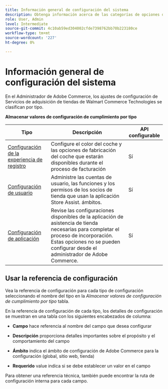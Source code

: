 ```yaml
---
title: Información general de configuración del sistema
description: Obtenga información acerca de las categorías de opciones de configuración de administración disponibles para la solución Store Fulfillment y cómo se configuran.
role: User, Admin
level: Intermediate
source-git-commit: 4c10ab59ed304002cfde7398762bb70b223180ce
workflow-type: tm+mt
source-wordcount: '227'
ht-degree: 0%

---
```


# Información general de configuración del sistema

En el Administrador de Adobe Commerce, los ajustes de configuración de Servicios de adquisición de tiendas de Walmart Commerce Technologies se clasifican por tipo.

**Almacenar valores de configuración de cumplimiento por tipo**

| **Tipo** | **Descripción** | **API configurable** |
|-------------------------------------------------------------------|--------------------------------------------------------------------------------------------------------------------------------------------------------------------------|----------------------|
| [Configuración de la experiencia de registro](store-location-map-provider-setup.md) | Configure el color del coche y las opciones de fabricación del coche que estarán disponibles durante el proceso de facturación | Sí |
| [Configuración de usuario](user-setup.md) | Administre las cuentas de usuario, las funciones y los permisos de los socios de tienda que usan la aplicación Store Assist. ámbitos. | Sí |
| [Configuración de aplicación](app-setup.md) | Revise las configuraciones disponibles de la aplicación de asistencia de tienda necesarias para completar el proceso de incorporación. Estas opciones no se pueden configurar desde el administrador de Adobe Commerce. | Sí |


## Usar la referencia de configuración

Vea la referencia de configuración para cada tipo de configuración seleccionando el nombre del tipo en la _Almacenar valores de configuración de cumplimiento por tipo_ tabla.

En la referencia de configuración de cada tipo, los detalles de configuración se muestran en una tabla con los siguientes encabezados de columna:

- **Campo** hace referencia al nombre del campo que desea configurar

- **Descripción** proporciona detalles importantes sobre el propósito y el comportamiento del campo

- **Ámbito** indica el ámbito de configuración de Adobe Commerce para la configuración (global, sitio web, tienda)

- **Requerido** value indica si se debe establecer un valor en el campo

Para obtener una referencia técnica, también puede encontrar la ruta de configuración interna para cada campo.


